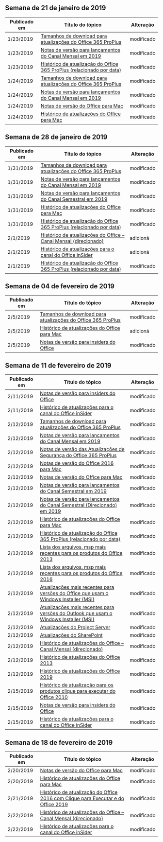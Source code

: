 <!-- This file is generated automatically each week. Changes made to this file will be overwritten.-->




## <a name="week-of-january-21-2019"></a>Semana de 21 de janeiro de 2019


| Publicado em |Título do tópico | Alteração |
|------|------------|--------|
| 1/23/2019 | [Tamanhos de download para atualizações do Office 365 ProPlus](/OfficeUpdates/download-sizes-office365-proplus-updates) | modificado |
| 1/23/2019 | [Notas de versão para lançamentos do Canal Mensal em 2019](/OfficeUpdates/monthly-channel-2019) | modificado |
| 1/23/2019 | [Histórico de atualização do Office 365 ProPlus (relacionado por data)](/OfficeUpdates/update-history-office365-proplus-by-date) | modificado |
| 1/24/2019 | [Tamanhos de download para atualizações do Office 365 ProPlus](/OfficeUpdates/download-sizes-office365-proplus-updates) | modificado |
| 1/24/2019 | [Notas de versão para lançamentos do Canal Mensal em 2019](/OfficeUpdates/monthly-channel-2019) | modificado |
| 1/24/2019 | [Notas de versão do Office para Mac](/OfficeUpdates/release-notes-office-for-mac) | modificado |
| 1/24/2019 | [Histórico de atualizações do Office para Mac](/OfficeUpdates/update-history-office-for-mac) | modificado |


## <a name="week-of-january-28-2019"></a>Semana de 28 de janeiro de 2019


| Publicado em |Título do tópico | Alteração |
|------|------------|--------|
| 1/31/2019 | [Tamanhos de download para atualizações do Office 365 ProPlus](/OfficeUpdates/download-sizes-office365-proplus-updates) | modificado |
| 1/31/2019 | [Notas de versão para lançamentos do Canal Mensal em 2019](/OfficeUpdates/monthly-channel-2019) | modificado |
| 1/31/2019 | [Notas de versão para lançamentos do Canal Semestral em 2019](/OfficeUpdates/semi-annual-channel-2019) | modificado |
| 1/31/2019 | [Histórico de atualizações do Office para Mac](/OfficeUpdates/update-history-office-for-mac) | modificado |
| 1/31/2019 | [Histórico de atualização do Office 365 ProPlus (relacionado por data)](/OfficeUpdates/update-history-office365-proplus-by-date) | modificado |
| 2/1/2019 | [Histórico de atualizações do Office – Canal Mensal (direcionado)](/OfficeUpdates/update-history-monthly-channel-targeted) | adicioná |
| 2/1/2019 | [Histórico de atualizações para o canal do Office inSider](/OfficeUpdates/update-history-office-insider) | adicioná |
| 2/1/2019 | [Histórico de atualização do Office 365 ProPlus (relacionado por data)](/OfficeUpdates/update-history-office365-proplus-by-date) | modificado |


## <a name="week-of-february-04-2019"></a>Semana de 04 de fevereiro de 2019


| Publicado em |Título do tópico | Alteração |
|------|------------|--------|
| 2/5/2019 | [Tamanhos de download para atualizações do Office 365 ProPlus](/OfficeUpdates/download-sizes-office365-proplus-updates) | modificado |
| 2/5/2019 | [Histórico de atualizações do Office para Mac](/OfficeUpdates/release-notes-office-insider) | adicioná |
| 2/5/2019 | [Notas de versão para insiders do Office](/OfficeUpdates/release-notes-office-insider) | modificado |


## <a name="week-of-february-11-2019"></a>Semana de 11 de fevereiro de 2019


| Publicado em |Título do tópico | Alteração |
|------|------------|--------|
| 2/11/2019 | [Notas de versão para insiders do Office](/OfficeUpdates/release-notes-office-insider) | modificado |
| 2/11/2019 | [Histórico de atualizações para o canal do Office inSider](/OfficeUpdates/update-history-office-insider) | modificado |
| 2/12/2019 | [Tamanhos de download para atualizações do Office 365 ProPlus](/OfficeUpdates/download-sizes-office365-proplus-updates) | modificado |
| 2/12/2019 | [Notas de versão para lançamentos do Canal Mensal em 2019](/OfficeUpdates/monthly-channel-2019) | modificado |
| 2/12/2019 | [Notas de versão das Atualizações de Segurança do Office 365 ProPlus](/OfficeUpdates/office365-proplus-security-updates) | modificado |
| 2/12/2019 | [Notas de versão do Office 2016 para Mac](/OfficeUpdates/release-notes-office-2016-mac) | modificado |
| 2/12/2019 | [Notas de versão do Office para Mac](/OfficeUpdates/release-notes-office-for-mac) | modificado |
| 2/12/2019 | [Notas de versão para lançamentos do Canal Semestral em 2019](/OfficeUpdates/semi-annual-channel-2019) | modificado |
| 2/12/2019 | [Notas de versão para lançamentos do Canal Semestral (Direcionado) em 2019](/OfficeUpdates/semi-annual-channel-targeted-2019) | modificado |
| 2/12/2019 | [Histórico de atualizações do Office para Mac](/OfficeUpdates/update-history-office-for-mac) | modificado |
| 2/12/2019 | [Histórico de atualização do Office 365 ProPlus (relacionado por data)](/OfficeUpdates/update-history-office365-proplus-by-date) | modificado |
| 2/12/2019 | [Lista dos arquivos. msp mais recentes para os produtos do Office 2013](/OfficeUpdates/msp-files-office-2013) | modificado |
| 2/12/2019 | [Lista dos arquivos. msp mais recentes para os produtos do Office 2016](/OfficeUpdates/msp-files-office-2016) | modificado |
| 2/12/2019 | [Atualizações mais recentes para versões do Office que usam o Windows Installer (MSI)](/OfficeUpdates/office-updates-msi) | modificado |
| 2/12/2019 | [Atualizações mais recentes para versões do Outlook que usam o Windows Installer (MSI)](/OfficeUpdates/outlook-updates-msi) | modificado |
| 2/12/2019 | [Atualizações do Project Server](/OfficeUpdates/project-server-updates) | modificado |
| 2/12/2019 | [Atualizações do SharePoint](/OfficeUpdates/sharepoint-updates) | modificado |
| 2/12/2019 | [Histórico de atualizações do Office – Canal Mensal (direcionado)](/OfficeUpdates/update-history-monthly-channel-targeted) | modificado |
| 2/12/2019 | [Histórico de atualizações do Office 2013](/OfficeUpdates/update-history-office-2013) | modificado |
| 2/12/2019 | [Histórico de atualizações do Office 2019](/OfficeUpdates/update-history-office-2019) | modificado |
| 2/15/2019 | [Histórico de atualização para os produtos clique para executar do Office 2010](/OfficeUpdates/update-history-office-2010-click-to-run) | modificado |
| 2/15/2019 | [Notas de versão para insiders do Office](/OfficeUpdates/release-notes-office-insider) | modificado |
| 2/15/2019 | [Histórico de atualizações para o canal do Office inSider](/OfficeUpdates/update-history-office-insider) | modificado |


## <a name="week-of-february-18-2019"></a>Semana de 18 de fevereiro de 2019


| Publicado em |Título do tópico | Alteração |
|------|------------|--------|
| 2/20/2019 | [Notas de versão do Office para Mac](/OfficeUpdates/release-notes-office-for-mac) | modificado |
| 2/20/2019 | [Histórico de atualizações do Office para Mac](/OfficeUpdates/update-history-office-for-mac) | modificado |
| 2/21/2019 | [Histórico de atualização do Office 2016 com Clique para Executar e do Office 2019](/OfficeUpdates/update-history-office-2019) | modificado |
| 2/22/2019 | [Histórico de atualizações do Office – Canal Mensal (direcionado)](/OfficeUpdates/update-history-monthly-channel-targeted) | modificado |
| 2/22/2019 | [Histórico de atualizações para o canal do Office inSider](/OfficeUpdates/update-history-office-insider) | modificado |
